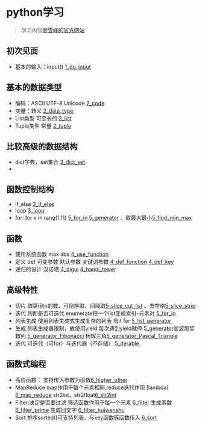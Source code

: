 # python学习
>学习内容[廖雪峰的官方网站](https://www.liaoxuefeng.com/)

## 初次见面
* 基本的输入：input() [1_do_input](https://github.com/scutpaul/skill/blob/master/python/1_do_input.py)


## 基本的数据类型
* 编码：ASCII UTF-8 Unicode [2_code](https://github.com/scutpaul/skill/blob/master/python/2_code.py)
* 变量：转义 [2_data_type](https://github.com/scutpaul/skill/blob/master/python/2_data_type.py)
* List类型 可变长的 [2_list](https://github.com/scutpaul/skill/blob/master/python/2_list.py)
* Tuple类型 常量
[2_tuple](https://github.com/scutpaul/skill/blob/master/python/2_tuple.py)

## 比较高级的数据结构
* dict字典，set集合 [3_dict_set](https://github.com/scutpaul/skill/blob/master/python/3_dict_set.py)
*

## 函数控制结构
* if_else [3_if_else](https://github.com/scutpaul/skill/blob/master/python/3_if_else.py)
* loop [3_loop](https://github.com/scutpaul/skill/blob/master/python/3_loop.py)
* for: for x in rang(1,11)
[5_for_in](https://github.com/scutpaul/skill/blob/master/python/5_for_in.py)
[5_generator](https://github.com/scutpaul/skill/blob/master/python/5_generator.py)
、取最大最小[5_find_min_max](https://github.com/scutpaul/skill/blob/master/python/5_find_min_max.py)


## 函数
* 使用系统函数 max abs [4_use_function](https://github.com/scutpaul/skill/blob/master/python/4_use_function.py)
* 定义 def 可变参数 默认参数 关键词参数  [4_def_function](https://github.com/scutpaul/skill/blob/master/python/4_def_function.py)
[4_def_key](https://github.com/scutpaul/skill/blob/master/python/4_def_key.py)
* 递归的设计 汉诺塔
[4_digui](https://github.com/scutpaul/skill/blob/master/python/4_digui.py.py)
[4_hanoi_tower](https://github.com/scutpaul/skill/blob/master/python/4_hanoi_tower.py)

## 高级特性
* 切片 取第i到n的数，可倒序取、间隔取[5_slice_cut_list](https://github.com/scutpaul/skill/blob/master/python/5_slice_cut_list.py) 、去空格[5_slice_strip](https://github.com/scutpaul/skill/blob/master/python/5_slice_strip.py)
* 迭代 判断是否可迭代 enumerate把一个list变成索引-元素对 [5_for_in](https://github.com/scutpaul/skill/blob/master/python/5_for_in.py)
* 列表生成 使用列表生成式生成复杂的列表 有if for [5_list_generator](https://github.com/scutpaul/skill/blob/master/python/5_list_generator.py)
* 生成 列表生成器限制，故使用yield 每次遇到yield就停
[5_generator](https://github.com/scutpaul/skill/blob/master/python/5_generator.py)斐波那契数列 [5_generator_Fibonacci](https://github.com/scutpaul/skill/blob/master/python/5_generator_Fibonacci.py)
杨辉三角[5_generator_Pascal_Triangle](https://github.com/scutpaul/skill/blob/master/python/5_generator_Pascal_Triangle.py)
* 迭代 可迭代（可for）与迭代器（不存储） [5_iterable](https://github.com/scutpaul/skill/blob/master/python/5_iterable.py)

## 函数式编程

* 高阶函数： 支持传入参数为函数[6_higher_other](https://github.com/scutpaul/skill/blob/master/python/6_higher_other.py)
* MapReduce map作用于每个元素相同,reduce迭代作用 [lambda] [6_map_reduce](https://github.com/scutpaul/skill/blob/master/python/6_map_reduce.py) str2int、str2float[6_str2int](https://github.com/scutpaul/skill/blob/master/python/6_str2int.py)
* Filter:决定是否要过滤 筛选函数作用于每一个元素 [6_filter](https://github.com/scutpaul/skill/blob/master/python/6_filter.py) 生成素数 [6_filter_prime](https://github.com/scutpaul/skill/blob/master/python/6_filter_prime.py) 生成回文字 [6_filter_huiwenshu](https://github.com/scutpaul/skill/blob/master/python/6_filter_huiwenshu.py)
* Sort 排序sorted()可支持列表、与key函数等函数传入 [6_sort](https://github.com/scutpaul/skill/blob/master/python/6_sort.py)
